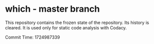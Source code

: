 # which - master branch

This repository contains the frozen state of the repository.
Its history is cleared. It is used only for static code
analysis with Codacy.

Commit Time: 1724987339
